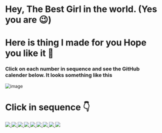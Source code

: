 # Hey, The Best Girl in the world. (Yes you are 😉)
# Here is thing I made for you Hope you like it 🙂
### Click on each number in sequence and see the GitHub calender below. It looks something like this
![image](https://user-images.githubusercontent.com/109740115/180224545-a04baf5d-63db-49e9-a34b-635cd3250082.png)
# Click in sequence 👇
<p align="left">
  <a href="https://github.com/0xparu?tab=overview&from=2021-12-01&to=2021-12-31">
    <img src="https://cdnjs.cloudflare.com/ajax/libs/twemoji/14.0.0/72x72/30-20e3.png">
  </a>
  
  <a href="https://github.com/0xparu?tab=overview&from=2020-12-01&to=2020-12-31">
    <img src="https://cdnjs.cloudflare.com/ajax/libs/twemoji/14.0.0/72x72/31-20e3.png">
  </a>
  
  <a href="https://github.com/0xparu?tab=overview&from=2019-12-01&to=2019-12-31">
    <img src="https://cdnjs.cloudflare.com/ajax/libs/twemoji/14.0.0/72x72/32-20e3.png">
  </a>
  
  <a href="https://github.com/0xparu?tab=overview&from=2018-12-01&to=2018-12-31">
    <img src="https://cdnjs.cloudflare.com/ajax/libs/twemoji/14.0.0/72x72/33-20e3.png">
  </a>
  
  <a href="https://github.com/0xparu?tab=overview&from=2017-12-01&to=2017-12-31">
    <img src="https://cdnjs.cloudflare.com/ajax/libs/twemoji/14.0.0/72x72/34-20e3.png">
  </a>
  
  <a href="https://github.com/0xparu?tab=overview&from=2016-12-01&to=2016-12-31">
    <img src="https://cdnjs.cloudflare.com/ajax/libs/twemoji/14.0.0/72x72/35-20e3.png">
  </a>
  
  <a href="https://github.com/0xparu?tab=overview&from=2015-12-01&to=2015-12-31">
    <img src="https://cdnjs.cloudflare.com/ajax/libs/twemoji/14.0.0/72x72/36-20e3.png">
  </a>
  
  <a href="https://github.com/0xparu?tab=overview&from=2014-12-01&to=2014-12-31">
    <img src="https://cdnjs.cloudflare.com/ajax/libs/twemoji/14.0.0/72x72/37-20e3.png">
  </a>
  
  <a href="https://github.com/0xparu?tab=overview&from=2013-12-01&to=2013-12-31">
    <img src="https://cdnjs.cloudflare.com/ajax/libs/twemoji/14.0.0/72x72/38-20e3.png">
  </a>
</p>
